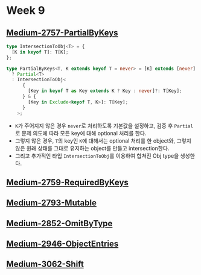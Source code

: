 # Week 9

## [Medium-2757-PartialByKeys](./medium/2757-partial-by-keys.ts)

```ts
type IntersectionToObj<T> = {
  [K in keyof T]: T[K];
};

type PartialByKeys<T, K extends keyof T = never> = [K] extends [never]
  ? Partial<T>
  : IntersectionToObj<
      {
        [Key in keyof T as Key extends K ? Key : never]?: T[Key];
      } & {
        [Key in Exclude<keyof T, K>]: T[Key];
      }
    >;
```

- `K`가 주어지지 않은 경우 `never`로 처리하도록 기본값을 설정하고, 검증 후 `Partial`로 문제 의도에 따라 모든 key에 대해 optional 처리를 한다.
- 그렇지 않은 경우, `T`의 key인 `K`에 대해서는 optional 처리를 한 object와, 그렇지 않은 원래 상태를 그대로 유지하는 object를 만들고 intersection한다.
- 그리고 추가적인 타입 `IntersectionToObj`를 이용하여 합쳐진 Obj type을 생성한다.

## [Medium-2759-RequiredByKeys](./medium/2759-required-by-keys.ts)

## [Medium-2793-Mutable](./medium/2793-mutable.ts)

## [Medium-2852-OmitByType](./medium/2852-omit-by-type.ts)

## [Medium-2946-ObjectEntries](./medium/2946-object-entries.ts)

## [Medium-3062-Shift](./medium/3062-shift.ts)
